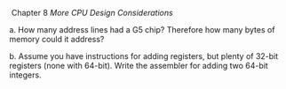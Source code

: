  Chapter 8 _More CPU Design Considerations_

a. How many address lines had a G5 chip? Therefore how many bytes of memory could it address?

b. Assume you have instructions for adding registers, but plenty of 32-bit registers (none with 64-bit). Write the assembler for adding two 64-bit integers.